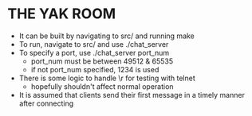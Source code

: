 # THE YAK ROOM

- It can be built by navigating to src/ and running make
- To run, navigate to src/ and use ./chat_server
- To specify a port, use ./chat_server port_num
	- port_num must be between 49512 & 65535
	- if not port_num specified, 1234 is used
- There is some logic to handle \r for testing with telnet
	- hopefully shouldn't affect normal operation
- It is assumed that clients send their first message in a timely manner after connecting
